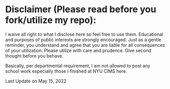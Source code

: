 # Disclaimer (Please read before you fork/utilize my repo):
I waive all right to what I disclose here so feel free to use them.
Educational and purposes of public interests are strongly encouraged.
Just as a gentle reminder, you understand and agree that you are liable for all consequences of your utilization. 
Please utilize with care and prudence. Give second thought before you behave.

Basically, per departmental requirement, I am not allowed to post any school work especially those I finished at NYU CIMS here.

Last Update on May 15, 2022
